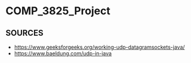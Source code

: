 # COMP_3825_Project


## SOURCES
- https://www.geeksforgeeks.org/working-udp-datagramsockets-java/
- https://www.baeldung.com/udp-in-java
